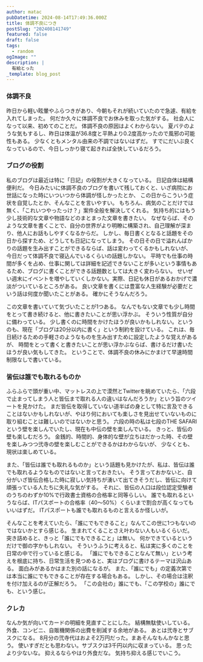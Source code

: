 ```yaml
---
author: matac
pubDatetime: 2024-08-14T17:49:36.000Z
title: 体調不良につき
postSlug: "202408141749"
featured: false
draft: false
tags:
  - random
ogImage: ""
description: |
  有給とった
_template: blog_post
---
```


### 体調不良

昨日から軽い眩暈やふらつきがあり、今朝もそれが続いていたので急遽、有給を入れてしまった。
何だか久々に体調不良でお休みを取った気がする。
社会人になって以来、初めてのことだ。
体調不良の原因はよくわからない。
夏バテのような気もするし、昨日は体温が36.8度と平熱より0.2度高かったので風邪の可能性もある。
少なくともメンタル由来の不調ではないはずだ。
すでにだいぶ良くなっているので、今日しっかり寝て起きれば全快しているだろう。

### ブログの役割

私のブログは最近は特に「日記」の役割が大きくなっている。
日記自体は結構便利だ。
今日みたいに体調不良のブログを書いて残しておくと、いざ病院にお世話になった時にいついつから体調が怪しかったとか、
この日からこういう症状を自覚したとか、そんなことを言いやすい。
もちろん、病気のことだけでは無く、「これいつやったっけ？」案件全般を解決してくれる。
気持ち的にはもう少し技術的な文章や物語などのまとまった文章を書きたい。
なぜならば、そのような文章を書くことで、自分の世界がより明瞭に構築され、自己理解が深まり、他人にお話もしやすくなるからだ。
しかし、毎日書くとなると話題をその日から探すため、どうしても日記になってしまう。
その日その日で溢れんばかりの話題を生み出すことができるならば、話は変わってくるかもしれないが、
今日だって体調不良で寝込んでいるくらいの話題しかない。
平時でも仕事の時間が多くを占め、仕事に関しては詳細を記述できないことが多いという事情もあるため、ブログに書くことができる話題数としては大きく変わらない。
せいぜい週末にイベントを増やしていくしかない。実際、日記も休日があるおかげで濃淡がついているところがある。
良い文章を書くには豊富な人生経験が必要だという話は何度か聞いたことがある。
確かにそうなんだろう。

この文章を書いていて気づいたことが1つある。
なんでもない文章でも少し時間をとって書き続けると、他に書きたいことが思い浮かぶ。
そういう性質が自分に備わっている。
少し書くのに時間をかけたほうが良いかもしれない。というのも、現在「ブログは20分以内に書く」という制約を設けている。
これは、毎日続けるための手軽さのようなものを生み出すために設定したような覚えがあるが、
時間をとって書くと書きたいことが思い浮かぶならば、書けるだけ書いたほうが良い気もしてきた。
ということで、体調不良の休みにかまけて早速時間制限なしで書いている。

### 皆伝は誰でも取れるものか

ふらふらで頭が重い中、マットレスの上で漠然とTwitterを眺めていたら、「六段で止まってしまう人と皆伝まで取れる人の違いはなんだろうか」という旨のツイートを見かけた。
まだ皆伝を取得していない道半ばの身として特に言及できることはないかもしれないが、やはり何においても楽しさを見出せていないものに取り組むことは難しいのではないかと思う。
六段の時の私は七段のTHE SAFARIという壁を楽しんでいたし、現在も中伝の壁を楽しんでいる。
きっと、皆伝の壁も楽しむだろう。
金銭的、時間的、身体的な壁が立ちはだかった時、その壁を楽しみつつ弐寺の壁を楽しむことができるかはわからないが、
少なくとも、現状は楽しめている。

また、「皆伝は誰でも取れるものか」という話題も見かけたが、私は、皆伝は誰でも取れるようなものではないと言っておきたい。
そう言っておかないと、自分がいざ皆伝合格した時に寂しい気持ちが湧いて出てきそうだし、皆伝に向けて頑張っている人たちに失礼な気がする。
それに、皆伝の人口は段位認定受験者のうちのわずか10%で行政書士資格の合格率と同等らしい。
誰でも取れるというならば、ITパスポートの合格率（40〜50%）くらいまで割合が高くなってもいいはずだ。
ITパスポートも誰でも取れるものと言えるか怪しいが。

そんなことを考えていたら、「誰にでもできること」なんてこの世に1つもないのではないかとすら感じる。
生まれてくることさえ叶わない人もいるくらいだ。突き詰めると、きっと「誰にでもできること」は無い。
何かできているというだけで御の字かもしれない。
そういうふうに考えると、私は実に多くのことを日常の中で行っていると感じる。
「誰にでもできることなんて無い」という考えを根底に持ち、日常生活を見つめると、実はブログに書けるテーマは沢山ある。
面白みがあるかはまた別の話になるが。
また、「誰にでも」の定義次第では本当に誰にでもできることが存在する場合もある。
しかし、その場合は注釈を付け加えるのが正解だろう。
「この会社の」誰にでも、「この学校の」誰にでも、という感じ。

### クレカ

なんか気が向いてカードの明細を見直すことにした。
結構無駄使いしている。
外食、コンビニ、自販機関係の出費を削減する余地がある。
あとは弐寺とサブスクになる。
8月分の弐寺代はおよそ2万円だった。まあそんなもんかなと思う。
使いすぎだとも思わない。サブスクは3千円以内に収まっている。
思ったより少ないな。
抑えるならやはり外食だな。
気持ち抑える感じでいこう。
